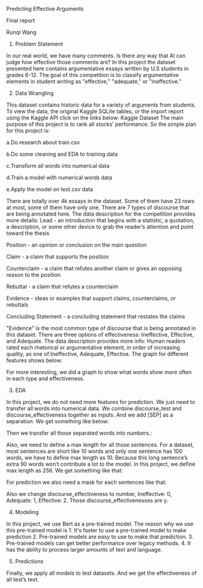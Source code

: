 Predicting Effective Arguments

Final report

Runqi Wang

1. Problem Statement

In our real world, we have many comments. Is there any way that AI can judge how effective those comments are? In this project the dataset presented here contains argumentative essays written by U.S students in grades 6-12. The goal of this competition is to classify argumentative elements in student writing as "effective," "adequate," or "ineffective."

2. Data Wrangling

This dataset contains historic data for a variety of arguments from students. To view the data, the original Kaggle SQLite tables, or the import report using the Kaggle API click on the links below:
Kaggle Dataset
The main purpose of this project is to rank all stocks’ performance. So the simple plan for this project is:

a.Do research about train.csv 

b.Do some cleaning and EDA to training data

c.Transform all words into numerical data

d.Train a model with numerical words data

e.Apply the model on test.csv data

There are totally over 4k essays in the dataset. Some of them have 23 rows at most, some of them have only one. 
There are 7 types of discourse that are being annotated here. The data description for the competition provides more details:
Lead - an introduction that begins with a statistic, a quotation, a description, or some other device to grab the reader’s attention and point toward the thesis

Position - an opinion or conclusion on the main question

Claim - a claim that supports the position

Counterclaim - a claim that refutes another claim or gives an opposing reason to the position

Rebuttal - a claim that refutes a counterclaim

Evidence - ideas or examples that support claims, counterclaims, or rebuttals

Concluding Statement - a concluding statement that restates the claims

"Evidence" is the most common type of discourse that is being annotated in this dataset.
There are three options of effectiveness: Ineffective, Effective, and Adequate. The data description provides more info: Human readers rated each rhetorical or argumentative element, in order of increasing quality, as one of:Ineffective, Adequate, Effective.
The graph for different features shows below:

For more interesting, we did a graph to show what words show more often in each type and effectiveness.

3. EDA

In this project, we do not need more features for prediction. We just need to transfer all words into numerical data. We combine discourse_test and discourse_effectiveness together as inputs. And we add [SEP] as a separation. We get something like below:

Then we transfer all those separated words into numbers.:

Also, we need to define a max length for all those sentences. For a dataset, most sentences are short like 10 words and only one sentence has 100 words, we have to define max length as 10. Because this long sentence’s extra 90 words won’t contribute a lot to the model. In this project, we define max length as 256. We get something like that:

For prediction we also need a mask for each sentences like that:

Also we change discourse_effectiveness to number, Ineffective: 0, Adequate: 1, Effective: 2. Those discourse_effectivenesses are y.
 
4. Modeling

In this project, we use Bert as a pre-trained model. The reason why we use this pre-trained model is 1. It's faster to use a pre-trained model to make prediction 2. Pre-trained models are easy to use to make that prediction. 3. Pre-trained models can get better performance over legacy methods. 4. It has the ability to process larger amounts of text and language.

5. Predictions

Finally, we apply all models to test datasets. And we get the effectiveness of all test’s text.



